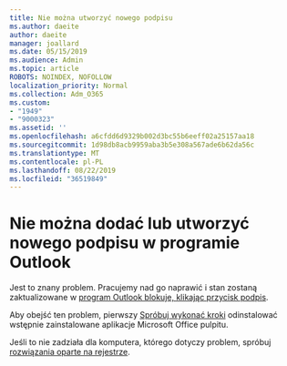 ```yaml
---
title: Nie można utworzyć nowego podpisu
ms.author: daeite
author: daeite
manager: joallard
ms.date: 05/15/2019
ms.audience: Admin
ms.topic: article
ROBOTS: NOINDEX, NOFOLLOW
localization_priority: Normal
ms.collection: Adm_O365
ms.custom:
- "1949"
- "9000323"
ms.assetid: ''
ms.openlocfilehash: a6cfdd6d9329b002d3bc55b6eeff02a25157aa18
ms.sourcegitcommit: 1d98db8acb9959aba3b5e308a567ade6b62da56c
ms.translationtype: MT
ms.contentlocale: pl-PL
ms.lasthandoff: 08/22/2019
ms.locfileid: "36519849"
---
```

# <a name="cannot-add-or-create-a-new-signature-in-outlook"></a>Nie można dodać lub utworzyć nowego podpisu w programie Outlook

Jest to znany problem. Pracujemy nad go naprawić i stan zostaną zaktualizowane w [program Outlook blokuje, klikając przycisk podpis](https://support.office.com/article/c70b36c2-66ca-401c-ab45-f29a46495d02).

Aby obejść ten problem, pierwszy [Spróbuj wykonać kroki](https://support.office.com/article/c70b36c2-66ca-401c-ab45-f29a46495d02) odinstalować wstępnie zainstalowane aplikacje Microsoft Office pulpitu. 

Jeśli to nie zadziała dla komputera, którego dotyczy problem, spróbuj [rozwiązania oparte na rejestrze](https://support.office.com/article/c70b36c2-66ca-401c-ab45-f29a46495d02).